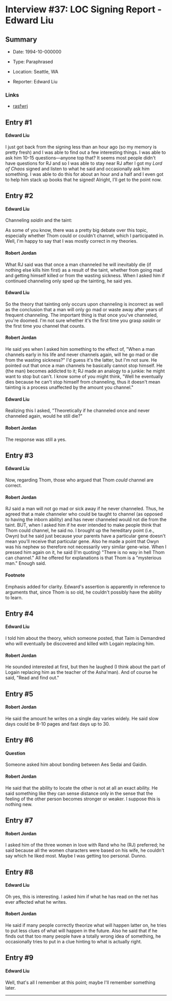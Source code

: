 # Interview #37: LOC Signing Report - Edward Liu

## Summary

- Date: 1994-10-000000

- Type: Paraphrased

- Location: Seattle, WA

- Reporter: Edward Liu

### Links

- [rasfwrj](http://groups.google.com/group/rec.arts.sf.written.robert-jordan/msg/71611f17245ab85c)


## Entry #1

#### Edward Liu

I just got back from the signing less than an hour ago (so my memory is pretty fresh) and I was able to find out a few interesting things. I was able to ask him 10-15 questions—anyone top that? It seems most people didn't have questions for RJ and so I was able to stay near RJ after I got my
*Lord of Chaos*
signed and listen to what he said and occasionally ask him something. I was able to do this for about an hour and a half and I even got to help him stack up books that he signed! Alright, I'll get to the point now.

## Entry #2

#### Edward Liu

Channeling
*saidin*
and the taint:

As some of you know, there was a pretty big debate over this topic, especially whether Thom could or couldn't channel, which I participated in. Well, I'm happy to say that I was mostly correct in my theories.

#### Robert Jordan

What RJ said was that once a man channeled he will inevitably die (if nothing else kills him first) as a result of the taint, whether from going mad and getting himself killed or from the wasting sickness. When I asked him if continued channeling only sped up the tainting, he said yes.

#### Edward Liu

So the theory that tainting only occurs upon channeling is incorrect as well as the conclusion that a man will only go mad or waste away after years of frequent channeling. The important thing is that once you've channeled, you're doomed. I'm not sure whether it's the first time you grasp
*saidin*
or the first time you channel that counts.

#### Robert Jordan

He said yes when I asked him something to the effect of, "When a man channels early in his life and never channels again, will he go mad or die from the wasting sickness?" I'd guess it's the latter, but I'm not sure. He pointed out that once a man channels he basically cannot stop himself. He (the man) becomes addicted to it; RJ made an analogy to a junkie: he might want to stop but can't. I know some of you might think, "Well he eventually dies because he can't stop himself from channeling, thus it doesn't mean tainting is a process unaffected by the amount you channel."

#### Edward Liu

Realizing this I asked, "Theoretically if he channeled once and never channeled again, would he still die?"

#### Robert Jordan

The response was still a yes.

## Entry #3

#### Edward Liu

Now, regarding Thom, those who argued that Thom
*could*
channel are correct.

#### Robert Jordan

RJ said a man will not go mad or sick away if he never channeled. Thus, he agreed that a male channeler who could be taught to channel (as opposed to having the inborn ability) and has never channeled would not die from the taint. BUT, when I asked him if he ever intended to make people think that Thom could channel, he said no. I brought up the hereditary point (i.e., Owyn) but he said just because your parents have a particular gene doesn't mean you'll receive that particular gene. Also he made a point that Owyn was his nephew so therefore not necessarily very similar gene-wise. When I pressed him again on it, he said (I'm quoting) "There is no way in hell Thom can channel." All he offered for explanations is that Thom is a "mysterious man." Enough said.

#### Footnote

Emphasis added for clarity. Edward's assertion is apparently in reference to arguments that, since Thom is so old, he couldn't possibly have the ability to learn.

## Entry #4

#### Edward Liu

I told him about the theory, which someone posted, that Taim is Demandred who will eventually be discovered and killed with Logain replacing him.

#### Robert Jordan

He sounded interested at first, but then he laughed (I think about the part of Logain replacing him as the teacher of the Asha'man). And of course he said, "Read and find out."

## Entry #5

#### Robert Jordan

He said the amount he writes on a single day varies widely. He said slow days could be 8-10 pages and fast days up to 30.

## Entry #6

#### Question

Someone asked him about bonding between Aes Sedai and Gaidin.

#### Robert Jordan

He said that the ability to locate the other is not at all an exact ability. He said something like they can sense distance only in the sense that the feeling of the other person becomes stronger or weaker. I suppose this is nothing new.

## Entry #7

#### Robert Jordan

I asked him of the three women in love with Rand who he (RJ) preferred; he said because all the women characters were based on his wife, he couldn't say which he liked most. Maybe I was getting too personal. Dunno.

## Entry #8

#### Edward Liu

Oh yes, this is interesting. I asked him if what he has read on the net has ever affected what he writes.

#### Robert Jordan

He said if many people correctly theorize what will happen latter on, he tries to put less clues of what will happen in the future. Also he said that if he finds out that too many people have a totally wrong idea of something, he occasionally tries to put in a clue hinting to what is actually right.

## Entry #9

#### Edward Liu

Well, that's all I remember at this point; maybe I'll remember something later.


---

